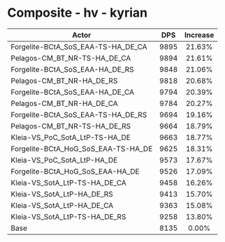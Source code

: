 # Composite - hv - kyrian
| Actor | DPS | Increase |
|---|:---:|:---:|
|Forgelite-BCtA_SoS_EAA-TS-HA_DE_CA|9895|21.63%|
|Pelagos-CM_BT_NR-TS-HA_DE_CA|9894|21.61%|
|Forgelite-BCtA_SoS_EAA-HA_DE_RS|9848|21.06%|
|Pelagos-CM_BT_NR-HA_DE_RS|9818|20.68%|
|Forgelite-BCtA_SoS_EAA-HA_DE_CA|9794|20.39%|
|Pelagos-CM_BT_NR-HA_DE_CA|9784|20.27%|
|Forgelite-BCtA_SoS_EAA-TS-HA_DE_RS|9694|19.16%|
|Pelagos-CM_BT_NR-TS-HA_DE_RS|9664|18.79%|
|Kleia-VS_PoC_SotA_LtP-TS-HA_DE|9663|18.77%|
|Forgelite-BCtA_HoG_SoS_EAA-TS-HA_DE|9625|18.31%|
|Kleia-VS_PoC_SotA_LtP-HA_DE|9573|17.67%|
|Forgelite-BCtA_HoG_SoS_EAA-HA_DE|9526|17.09%|
|Kleia-VS_SotA_LtP-TS-HA_DE_CA|9458|16.26%|
|Kleia-VS_SotA_LtP-HA_DE_RS|9413|15.70%|
|Kleia-VS_SotA_LtP-HA_DE_CA|9363|15.08%|
|Kleia-VS_SotA_LtP-TS-HA_DE_RS|9258|13.80%|
|Base|8135|0.00%|

